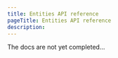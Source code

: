 ```yaml
---
title: Entities API reference
pageTitle: Entities API reference
description: 
---
```


The docs are not yet completed...